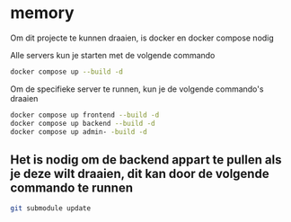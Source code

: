 # memory

Om dit projecte te kunnen draaien, is docker en docker compose nodig

Alle servers kun je starten met de volgende commando

```bash
docker compose up --build -d
```

Om de specifieke server te runnen, kun je de volgende commando's draaien

```bash
docker compose up frontend --build -d
docker compose up backend --build -d
docker compose up admin- -build -d
```

## Het is nodig om de backend appart te pullen als je deze wilt draaien, dit kan door de volgende commando te runnen

```bash
git submodule update
```
